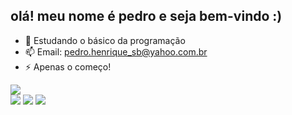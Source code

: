 ## olá! meu nome é pedro e seja bem-vindo :)

- 🌱 Estudando o básico da programação
- 📫 Email: pedro.henrique_sb@yahoo.com.br
- ⚡ Apenas o começo!
<picture>
<source 
  srcset="https://github-readme-stats.vercel.app/api?username=drinPedro&show_icons=true&theme=dark"
  media="(prefers-color-scheme: dark)"
/>
<source
  srcset="https://github-readme-stats.vercel.app/api?username=drinPedro&show_icons=true"
  media="(prefers-color-scheme: light), (prefers-color-scheme: no-preference)"
/>
<img src="https://github-readme-stats.vercel.app/api?username=drinPedro&show_icons=true" />
</picture>

<div> 
  <a href="https://instagram.com/pedrinsb__" target="_blank"><img src="https://img.shields.io/badge/-Instagram-%23E4405F?style=for-the-badge&logo=instagram&logoColor=white" target="_blank"></a>
 	<a href="https://www.twitch.tv/pedrinkeyfera" target="_blank"><img src="https://img.shields.io/badge/Twitch-9146FF?style=for-the-badge&logo=twitch&logoColor=white" target="_blank"></a>
  <a href="https://www.linkedin.com/in/pedro-siman-346182268" target="_blank"><img src="https://img.shields.io/badge/-LinkedIn-%230077B5?style=for-the-badge&logo=linkedin&logoColor=white" target="_blank"></a> 
